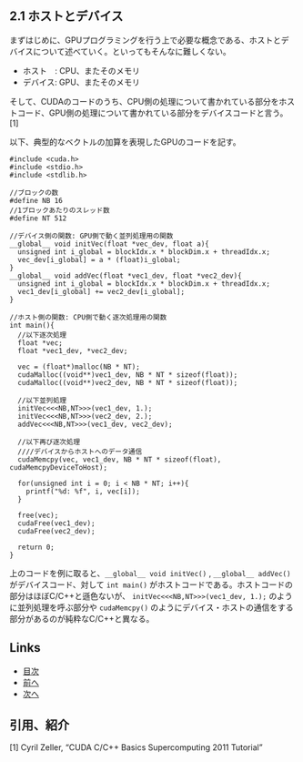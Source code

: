 ## 2.1 ホストとデバイス
まずはじめに、GPUプログラミングを行う上で必要な概念である、ホストとデバイスについて述べていく。といってもそんなに難しくない。

* ホスト　: CPU、またそのメモリ
* デバイス: GPU、またそのメモリ

そして、CUDAのコードのうち、CPU側の処理について書かれている部分をホストコード、GPU側の処理について書かれている部分をデバイスコードと言う。[1]

以下、典型的なベクトルの加算を表現したGPUのコードを記す。

```cuda
#include <cuda.h>
#include <stdio.h>
#include <stdlib.h>

//ブロックの数
#define NB 16
//1ブロックあたりのスレッド数
#define NT 512

//デバイス側の関数: GPU側で動く並列処理用の関数
__global__ void initVec(float *vec_dev, float a){
  unsigned int i_global = blockIdx.x * blockDim.x + threadIdx.x;  
  vec_dev[i_global] = a * (float)i_global;
}
__global__ void addVec(float *vec1_dev, float *vec2_dev){
  unsigned int i_global = blockIdx.x * blockDim.x + threadIdx.x;
  vec1_dev[i_global] += vec2_dev[i_global];
}

//ホスト側の関数: CPU側で動く逐次処理用の関数
int main(){
  //以下逐次処理
  float *vec;
  float *vec1_dev, *vec2_dev;
  
  vec = (float*)malloc(NB * NT);
  cudaMalloc((void**)vec1_dev, NB * NT * sizeof(float));
  cudaMalloc((void**)vec2_dev, NB * NT * sizeof(float));
  
  //以下並列処理
  initVec<<<NB,NT>>>(vec1_dev, 1.);
  initVec<<<NB,NT>>>(vec2_dev, 2.);
  addVec<<<NB,NT>>>(vec1_dev, vec2_dev);
  
  //以下再び逐次処理
  ////デバイスからホストへのデータ通信
  cudaMemcpy(vec, vec1_dev, NB * NT * sizeof(float), cudaMemcpyDeviceToHost);
  
  for(unsigned int i = 0; i < NB * NT; i++){
    printf("%d: %f", i, vec[i]);
  }
  
  free(vec);
  cudaFree(vec1_dev);
  cudaFree(vec2_dev);
  
  return 0;
}
```

上のコードを例に取ると、`__global__ void initVec()` , `__global__ addVec()` がデバイスコード、対して `int main()` がホストコードである。ホストコードの部分はほぼC/C++と遜色ないが、 `initVec<<<NB,NT>>>(vec1_dev, 1.);` のように並列処理を呼ぶ部分や `cudaMemcpy()` のようにデバイス・ホストの通信をする部分があるのが純粋なC/C++と異なる。

## Links
* [目次](./index.md)
* [前へ](./2.0.md)
* [次へ](./2.2.md)

## 引用、紹介
[1] Cyril Zeller, “CUDA C/C++ Basics Supercomputing 2011 Tutorial”